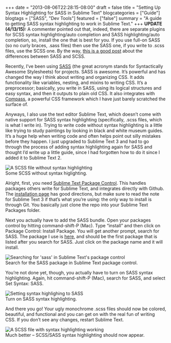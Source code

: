+++
date = "2013-08-06T22:28:15-08:00"
draft = false
title = "Setting Up Syntax Highlighting for SASS in Sublime Text"
blogcategories = ["Guide"]
blogtags = ["SASS", "Dev Tools"]
featured = ["false"]
summary = "A guide to getting SASS syntax highlighting to work in Sublime Text."
+++
**UPDATE (4/13/15):** A commenter pointed out that, indeed, there are separate plugins for SCSS syntax highlighting/auto completion and SASS highlighting/auto completion, so, install the one that is best for you. If you use full-on SASS (so no curly braces, .sass files) then use the SASS one, if you write to .scss files, use the SCSS one. By the way, [this is a good post](http://thesassway.com/editorial/sass-vs-scss-which-syntax-is-better) about the differences between SASS and SCSS.

Recently, I’ve been using [SASS](http://sass-lang.com/) (the great acronym stands for Syntactically Awesome Stylesheets) for projects. SASS is awesome. It’s powerful and has changed the way I think about writing and organizing CSS. It adds functionality like variables, nesting, and mixins to writing CSS. It’s a preprocessor; basically, you write in SASS, using its logical structures and easy syntax, and then it outputs to plain old CSS. It also integrates with [Compass](http://compass-style.org/), a powerful CSS framework which I have just barely scratched the surface of.

Anyways, I also use the text editor Sublime Text, which doesn’t come with native support for SASS syntax highlighting (specifically, .scss files, which is what I write in). Trying to write code without syntax highlighting is a little like trying to study paintings by looking in black and white museum guides. It’s a huge help when writing code and often helps point out silly mistakes before they happen. I just upgraded to Sublime Text 3 and had to go through the process of adding syntax highlighting again for SASS and thought I’d write up a little guide, since I had forgotten how to do it since I added it to Sublime Text 2.

<div class="text-center inline-image-container">
  <img src="/img/no-sass-syntax-higlighting.png" alt="A SCSS file without syntax highlighting" class="img-responsive img-center"></img>
  <div class="caption-container">
    <div class="inline-image-caption">Some SCSS without syntax higlighting.</div>
  </div>
</div>

Alright, first, you need [Sublime Text Package Control](http://wbond.net/sublime_packages/package_control). This handles packages others write for Sublime Text, and integrates directly with Github. The [installation page](http://wbond.net/sublime_packages/package_control/installation) has good directions, but make sure to read the note for Sublime Text 3 if that’s what you’re using: the only way to install is through Git. You basically just clone the repo into your Sublime Text Packages folder.

Next you actually have to add the SASS bundle. Open your packages control by hitting command-shift-P (Mac). Type “install” and then click on Package Control: Install Package. You will get another prompt, search for SASS. The package I use is [here](https://github.com/nathos/sass-textmate-bundle), and should be the first package that is listed after you search for SASS. Just click on the package name and it will install.

<div class="text-center inline-image-container">
  <img src="/img/sublime-package-control.png" alt="Searching for 'sass' in Sublime Text's package control" class="img-responsive img-center"></img>
  <div class="caption-container">
    <div class="inline-image-caption">Search for the SASS package in Sublime Text package control.</div>
  </div>
</div>

You’re not done yet, though, you actually have to turn on SASS syntax highlighting. Again, hit command-shift-P (Mac), search for SASS, and select Set Syntax: SASS.

<div class="text-center inline-image-container">
  <img src="/img/set-syntax-sublime.png" alt="Setting syntax highlighing to SASS" class="img-responsive img-center"></img>
  <div class="caption-container">
    <div class="inline-image-caption">Turn on SASS syntax highlighting.</div>
  </div>
</div>

And there you go! Your ugly monochrome .scss files should now be colored, beautiful, and functional and you can get on with the real fun of writing CSS. If you don’t see any changes, restart Sublime Text.

<div class="text-center inline-image-container">
  <img src="/img/sublime-text-with-sass-syntax-highlighting.png" alt="A SCSS file with syntax highlighting working" class="img-responsive img-center"></img>
  <div class="caption-container">
    <div class="inline-image-caption">Much better – SCSS/SASS syntax highlighting should now appear.</div>
  </div>
</div>
